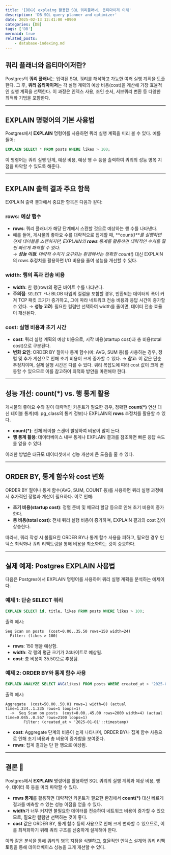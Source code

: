 ```yaml
---
title: '[DB⛁] explaing 활용한 SQL 쿼리플래너, 옵티마이저 이해'
description: 'DB SQL query planner and optimizer'
date: 2025-02-13 12:41:00 +0900
categories: [DB]
tags: ['DB']
mermaid: true
related_posts:
    - database-indexing.md
---
```


## 쿼리 플래너와 옵티마이저란?


Postgres의 **쿼리 플래너**는 입력된 SQL 쿼리를 해석하고 가능한 여러 실행 계획을 도출한다. 그 후, **쿼리 옵티마이저**는 각 실행 계획의 예상 비용(cost)을 계산해 가장 효율적인 실행 계획을 선택한다. 이 과정은 인덱스 사용, 조인 순서, 서브쿼리 변환 등 다양한 최적화 기법을 포함한다.

---

## EXPLAIN 명령어의 기본 사용법

Postgres에서 **EXPLAIN** 명령어를 사용하면 쿼리 실행 계획을 미리 볼 수 있다. 예를 들어:

```sql
EXPLAIN SELECT * FROM posts WHERE likes > 100;
```

이 명령어는 쿼리 실행 단계, 예상 비용, 예상 행 수 등을 출력하여 쿼리의 성능 병목 지점을 파악할 수 있도록 해준다.

---

## EXPLAIN 출력 결과 주요 항목

EXPLAIN 출력 결과에서 중요한 항목은 다음과 같다:

### rows: 예상 행수

- **rows**: 쿼리 플래너가 해당 단계에서 스캔할 것으로 예상하는 행 수를 나타낸다.
- 예를 들어, 게시물의 좋아요 수를 대략적으로 집계할 때, **count(*)**를 실행하면 전체 테이블을 스캔하지만, EXPLAIN의 **rows** 통계를 활용하면 대략적인 수치를 훨씬 빠르게 파악할 수 있다.  
  → **성능 이점**: 대략적 수치가 요구되는 환경에서는 정확한 count(*) 대신 EXPLAIN의 rows 추정치를 활용하면 I/O 비용을 줄여 성능을 개선할 수 있다.

### width: 행의 폭과 전송 비용

- **width**: 한 행(row)의 평균 바이트 수를 나타낸다.
- **주의점**: `SELECT *`나 BLOB 타입의 컬럼을 포함할 경우, 반환되는 데이터의 폭이 커져 TCP 패킷 크기가 증가하고, 그에 따라 네트워크 전송 비용과 응답 시간이 증가할 수 있다.
  → **성능 고려**: 필요한 컬럼만 선택하여 width를 줄이면, 데이터 전송 효율이 개선된다.

### cost: 실행 비용과 초기 시간

- **cost**: 쿼리 실행 계획의 예상 비용으로, 시작 비용(startup cost)과 총 비용(total cost)으로 구분된다.
- **변화 요인**: ORDER BY 절이나 통계 함수(예: AVG, SUM 등)를 사용하는 경우, 정렬 및 추가 계산으로 인해 초기 비용이 크게 증가할 수 있다.
  → **참고**: 이 값은 단순 추정치이며, 실제 실행 시간은 다를 수 있다. 쿼리 복잡도에 따라 cost 값이 크게 변동할 수 있으므로 이를 참고하여 최적화 방안을 마련해야 한다.

---

## 성능 개선: count(*) vs. 행 통계 활용

게시물의 좋아요 수와 같이 대략적인 카운트가 필요한 경우, 정확한 **count(*)** 연산 대신 테이블 통계(예: pg_class의 통계 정보)나 EXPLAIN의 **rows** 추정치를 활용할 수 있다.  
- **count(*)**: 전체 테이블 스캔이 발생하여 비용이 많이 든다.  
- **행 통계 활용**: 데이터베이스 내부 통계나 EXPLAIN 결과를 참조하면 빠른 응답 속도를 얻을 수 있다.

이러한 방법은 대규모 데이터셋에서 성능 개선에 큰 도움을 줄 수 있다.

---

## ORDER BY, 통계 함수와 cost 변화

ORDER BY 절이나 통계 함수(AVG, SUM, COUNT 등)를 사용하면 쿼리 실행 과정에서 추가적인 정렬과 계산이 필요하다. 이로 인해:
- **초기 비용(startup cost)**: 정렬 준비 및 메모리 할당 등으로 인해 초기 비용이 증가한다.
- **총 비용(total cost)**: 전체 쿼리 실행 비용이 증가하며, EXPLAIN 결과의 cost 값이 상승한다.

따라서, 쿼리 작성 시 불필요한 ORDER BY나 통계 함수 사용을 피하고, 필요한 경우 인덱스 최적화나 쿼리 리팩토링을 통해 비용을 최소화하는 것이 중요하다.

---

## 실제 예제: Postgres EXPLAIN 사용법

다음은 Postgres에서 EXPLAIN 명령어를 사용하여 쿼리 실행 계획을 분석하는 예제이다.

### 예제 1: 단순 SELECT 쿼리

```sql
EXPLAIN SELECT id, title, likes FROM posts WHERE likes > 100;
```

출력 예시:
```plaintext
Seq Scan on posts  (cost=0.00..35.50 rows=150 width=24)
  Filter: (likes > 100)
```
- **rows**: 150 행을 예상함.
- **width**: 각 행의 평균 크기가 24바이트로 예상됨.
- **cost**: 총 비용이 35.50으로 추정됨.

### 예제 2: ORDER BY와 통계 함수 사용

```sql
EXPLAIN ANALYZE SELECT AVG(likes) FROM posts WHERE created_at > '2025-01-01';
```

출력 예시:
```plaintext
Aggregate  (cost=50.00..50.01 rows=1 width=8) (actual time=1.234..1.235 rows=1 loops=1)
  ->  Seq Scan on posts  (cost=0.00..45.00 rows=2000 width=4) (actual time=0.045..0.567 rows=2100 loops=1)
        Filter: (created_at > '2025-01-01'::timestamp)
```
- **cost**: Aggregate 단계의 비용이 높게 나타나며, ORDER BY나 집계 함수 사용으로 인해 초기 비용과 총 비용이 증가함을 보여준다.
- **rows**: 집계 결과는 단 한 행으로 예상됨.

---

## 결론 🎯

Postgres에서 **EXPLAIN** 명령어를 활용하면 SQL 쿼리의 실행 계획과 예상 비용, 행 수, 데이터 폭 등을 미리 파악할 수 있다.  
- **rows 통계**를 활용하면 대략적인 카운트가 필요한 환경에서 **count(*)** 대신 빠르게 결과를 예측할 수 있는 성능 이점을 얻을 수 있다.  
- **width**가 너무 커지면 불필요한 데이터를 전송하여 네트워크 비용이 증가할 수 있으므로, 필요한 컬럼만 선택하는 것이 좋다.  
- **cost** 값은 ORDER BY, 통계 함수 등의 사용으로 인해 크게 변화할 수 있으므로, 이를 최적화하기 위해 쿼리 구조를 신중하게 설계해야 한다.

이와 같은 분석을 통해 쿼리의 병목 지점을 식별하고, 효율적인 인덱스 설계와 쿼리 리팩토링을 통해 데이터베이스 성능을 크게 개선할 수 있다.
